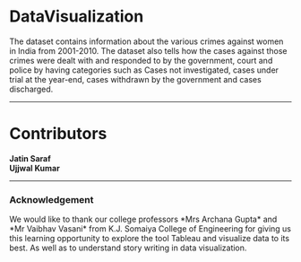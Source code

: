 # DataVisualization
The dataset contains information about the various crimes against women in India from 2001-2010. The dataset also tells how the cases against those crimes were dealt with and responded to by the government, court and police by having categories such as Cases not investigated, cases under trial at the year-end, cases withdrawn by the government and cases discharged.

***
<h1>Contributors</h1>

**Jatin Saraf**
<br>
**Ujjwal Kumar**
***
<h3>Acknowledgement</h3>
We would like to thank our college professors *Mrs Archana Gupta* and *Mr Vaibhav Vasani* from K.J. Somaiya College of Engineering for giving us this learning opportunity to explore the tool Tableau and visualize data to its best. As well as to understand story writing in data visualization.
